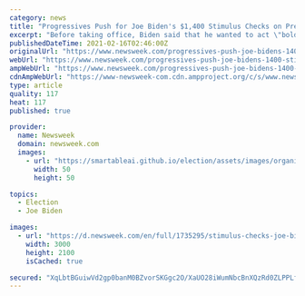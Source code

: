 ```yaml
---
category: news
title: "Progressives Push for Joe Biden's $1,400 Stimulus Checks on President's Day: '44 Days'"
excerpt: "Before taking office, Biden said that he wanted to act \"boldly and urgently\" to get the checks passed through Congress. But weeks have gone by since his inauguration and another stimulus bill has still not been passed."
publishedDateTime: 2021-02-16T02:46:00Z
originalUrl: "https://www.newsweek.com/progressives-push-joe-bidens-1400-stimulus-checks-presidents-day-44-days-1569456"
webUrl: "https://www.newsweek.com/progressives-push-joe-bidens-1400-stimulus-checks-presidents-day-44-days-1569456"
ampWebUrl: "https://www.newsweek.com/progressives-push-joe-bidens-1400-stimulus-checks-presidents-day-44-days-1569456?amp=1"
cdnAmpWebUrl: "https://www-newsweek-com.cdn.ampproject.org/c/s/www.newsweek.com/progressives-push-joe-bidens-1400-stimulus-checks-presidents-day-44-days-1569456?amp=1"
type: article
quality: 117
heat: 117
published: true

provider:
  name: Newsweek
  domain: newsweek.com
  images:
    - url: "https://smartableai.github.io/election/assets/images/organizations/newsweek.com-50x50.jpg"
      width: 50
      height: 50

topics:
  - Election
  - Joe Biden

images:
  - url: "https://d.newsweek.com/en/full/1735295/stimulus-checks-joe-biden-presidents-day-progressives.jpg"
    width: 3000
    height: 2100
    isCached: true

secured: "XqLbtBGuiwVd2gp0banM0BZvorSKGgc2O/XaUO28iWumNbcBnXQzRd0ZLPPLfl+XIlxDpWoKmxvQ7JnXFdTZ4s7N7wPvAOtcyiKRXuzTzGtiGrOo7j1bSJMaC7QO8pkUvNJFFvDAPeRhlrrXZTHdAEvOVMe4E8BhHNMt3SkBjcGtDkU3vv/8jmXX8WYmHt/YImF9k0yLgfbnvqmfSIOqJjqeI68JRVJx8hlBQ/4njxGqMIWg/TiPfjGZ7WJR/JEbgxA52eOXOCCh5a9Fp7BAQlZW4XZF7ctbYZwzFjPvaMR6x/0s2j101cCHHfyd/gCXIvq3l0Agzxkg3DH4IBKBqFZtwCPsSr8bvYt5RJ16wRY=;TaWWIcIBLXejlWdS0XHWhA=="
---
```


